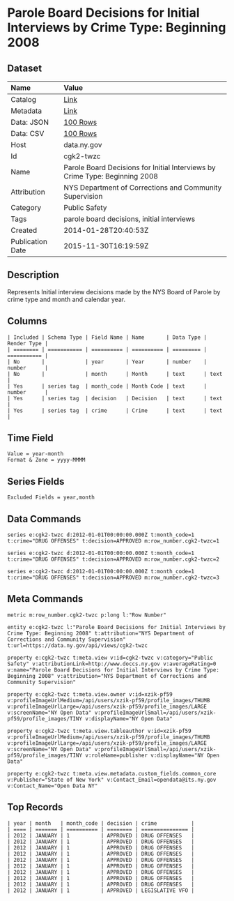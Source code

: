 # Parole Board Decisions for Initial Interviews by Crime Type: Beginning 2008

## Dataset

| Name | Value |
| :--- | :---- |
| Catalog | [Link](https://catalog.data.gov/dataset/parole-board-decisions-for-initial-interviews-by-crime-type-beginning-2008) |
| Metadata | [Link](https://data.ny.gov/api/views/cgk2-twzc) |
| Data: JSON | [100 Rows](https://data.ny.gov/api/views/cgk2-twzc/rows.json?max_rows=100) |
| Data: CSV | [100 Rows](https://data.ny.gov/api/views/cgk2-twzc/rows.csv?max_rows=100) |
| Host | data.ny.gov |
| Id | cgk2-twzc |
| Name | Parole Board Decisions for Initial Interviews by Crime Type: Beginning 2008 |
| Attribution | NYS Department of Corrections and Community Supervision |
| Category | Public Safety |
| Tags | parole board decisions, initial interviews |
| Created | 2014-01-28T20:40:53Z |
| Publication Date | 2015-11-30T16:19:59Z |

## Description

Represents Initial interview decisions made by the NYS Board of Parole by crime type and month and calendar year.

## Columns

```ls
| Included | Schema Type | Field Name | Name       | Data Type | Render Type |
| ======== | =========== | ========== | ========== | ========= | =========== |
| No       |             | year       | Year       | number    | number      |
| No       |             | month      | Month      | text      | text        |
| Yes      | series tag  | month_code | Month Code | text      | number      |
| Yes      | series tag  | decision   | Decision   | text      | text        |
| Yes      | series tag  | crime      | Crime      | text      | text        |
```

## Time Field

```ls
Value = year-month
Format & Zone = yyyy-MMMM
```

## Series Fields

```ls
Excluded Fields = year,month
```

## Data Commands

```ls
series e:cgk2-twzc d:2012-01-01T00:00:00.000Z t:month_code=1 t:crime="DRUG OFFENSES" t:decision=APPROVED m:row_number.cgk2-twzc=1

series e:cgk2-twzc d:2012-01-01T00:00:00.000Z t:month_code=1 t:crime="DRUG OFFENSES" t:decision=APPROVED m:row_number.cgk2-twzc=2

series e:cgk2-twzc d:2012-01-01T00:00:00.000Z t:month_code=1 t:crime="DRUG OFFENSES" t:decision=APPROVED m:row_number.cgk2-twzc=3
```

## Meta Commands

```ls
metric m:row_number.cgk2-twzc p:long l:"Row Number"

entity e:cgk2-twzc l:"Parole Board Decisions for Initial Interviews by Crime Type: Beginning 2008" t:attribution="NYS Department of Corrections and Community Supervision" t:url=https://data.ny.gov/api/views/cgk2-twzc

property e:cgk2-twzc t:meta.view v:id=cgk2-twzc v:category="Public Safety" v:attributionLink=http://www.doccs.ny.gov v:averageRating=0 v:name="Parole Board Decisions for Initial Interviews by Crime Type: Beginning 2008" v:attribution="NYS Department of Corrections and Community Supervision"

property e:cgk2-twzc t:meta.view.owner v:id=xzik-pf59 v:profileImageUrlMedium=/api/users/xzik-pf59/profile_images/THUMB v:profileImageUrlLarge=/api/users/xzik-pf59/profile_images/LARGE v:screenName="NY Open Data" v:profileImageUrlSmall=/api/users/xzik-pf59/profile_images/TINY v:displayName="NY Open Data"

property e:cgk2-twzc t:meta.view.tableauthor v:id=xzik-pf59 v:profileImageUrlMedium=/api/users/xzik-pf59/profile_images/THUMB v:profileImageUrlLarge=/api/users/xzik-pf59/profile_images/LARGE v:screenName="NY Open Data" v:profileImageUrlSmall=/api/users/xzik-pf59/profile_images/TINY v:roleName=publisher v:displayName="NY Open Data"

property e:cgk2-twzc t:meta.view.metadata.custom_fields.common_core v:Publisher="State of New York" v:Contact_Email=opendata@its.ny.gov v:Contact_Name="Open Data NY"
```

## Top Records

```ls
| year | month   | month_code | decision | crime           | 
| ==== | ======= | ========== | ======== | =============== | 
| 2012 | JANUARY | 1          | APPROVED | DRUG OFFENSES   | 
| 2012 | JANUARY | 1          | APPROVED | DRUG OFFENSES   | 
| 2012 | JANUARY | 1          | APPROVED | DRUG OFFENSES   | 
| 2012 | JANUARY | 1          | APPROVED | DRUG OFFENSES   | 
| 2012 | JANUARY | 1          | APPROVED | DRUG OFFENSES   | 
| 2012 | JANUARY | 1          | APPROVED | DRUG OFFENSES   | 
| 2012 | JANUARY | 1          | APPROVED | DRUG OFFENSES   | 
| 2012 | JANUARY | 1          | APPROVED | DRUG OFFENSES   | 
| 2012 | JANUARY | 1          | APPROVED | DRUG OFFENSES   | 
| 2012 | JANUARY | 1          | APPROVED | LEGISLATIVE VFO | 
```